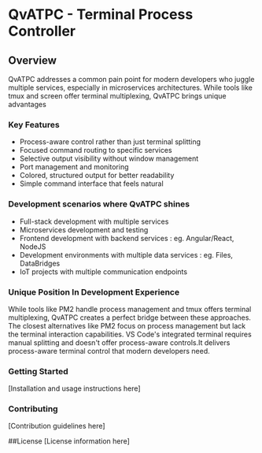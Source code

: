 # QvATPC - Terminal Process Controller


## Overview
QvATPC addresses a common pain point for modern developers who juggle multiple services, especially in microservices architectures. While tools like tmux and screen offer terminal multiplexing, QvATPC brings unique advantages

### Key Features
- Process-aware control rather than just terminal splitting
- Focused command routing to specific services
- Selective output visibility without window management
- Port management and monitoring
- Colored, structured output for better readability
- Simple command interface that feels natural

### Development scenarios where QvATPC shines
- Full-stack development with multiple services
- Microservices development and testing
- Frontend development with backend services : eg. Angular/React, NodeJS 
- Development environments with multiple data services : eg. Files, DataBridges
- IoT projects with multiple communication endpoints

### Unique Position In Development Experience
While tools like PM2 handle process management and tmux offers terminal multiplexing, QvATPC creates a perfect bridge between these approaches. The closest alternatives like PM2 focus on process management but lack the terminal interaction capabilities. VS Code's integrated terminal requires manual splitting and doesn't offer process-aware controls.It delivers process-aware terminal control that modern developers need.


### Getting Started
[Installation and usage instructions here]

### Contributing
[Contribution guidelines here]

##License
[License information here]